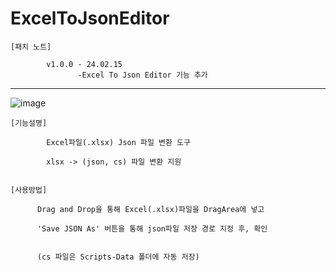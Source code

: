 # ExcelToJsonEditor
    [패치 노트]
                
            v1.0.0 - 24.02.15
                   -Excel To Json Editor 기능 추가

------------------------------------------------------------------------------------
![image](https://github.com/kastro723/ExcelToJsonEditor/assets/55536937/c7a6be6b-3673-4a8a-b66f-d60d46838d8e)

    [기능설명]

            Excel파일(.xlsx) Json 파일 변환 도구 

            xlsx -> (json, cs) 파일 변환 지원
        

    [사용방법]

          Drag and Drop을 통해 Excel(.xlsx)파일을 DragArea에 넣고

          'Save JSON As' 버튼을 통해 json파일 저장 경로 지정 후, 확인


          (cs 파일은 Scripts-Data 폴더에 자동 저장)
